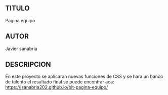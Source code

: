 ## TITULO

Pagina equipo

## AUTOR

Javier sanabria

## DESCRIPCION

En este proyecto se aplicaran nuevas funciones de CSS y se hara un banco de talento
el resultado final se puede encontrar aca:
https://jsanabria202.github.io/bit-pagina-equipo/
